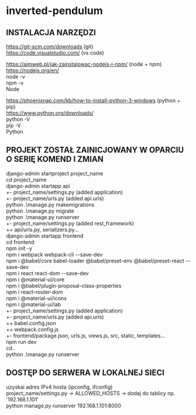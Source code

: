 # inverted-pendulum

## INSTALACJA NARZĘDZI

https://git-scm.com/downloads (git) <br />
https://code.visualstudio.com/ (vs code) <br />

https://aimweb.pl/jak-zainstalowac-nodejs-i-npm/ (node + npm) <br />
https://nodejs.org/en/ <br />
node -v <br />
npm -v <br />
Node <br />

https://phoenixnap.com/kb/how-to-install-python-3-windows (python + pip) <br />
https://www.python.org/downloads/ <br />
python -V <br />
pip -V <br />
Python <br />

## PROJEKT ZOSTAŁ ZAINICJOWANY W OPARCIU O SERIĘ KOMEND I ZMIAN

django-admin startproject project_name <br />
cd project_name <br />
django-admin startapp api <br />
+- project_name/settings.py (added application) <br />
+- project_name/urls.py (added api.urls) <br />
python .\manage.py makemigrations <br />
python .\manage.py migrate <br />
python .\manage.py runserver <br />
+- project_name/settings.py (added rest_framework) <br />
++ api/urls.py, serializers.py... <br />
django-admin startapp frontend <br />
cd frontend <br />
npm init -y <br />
npm i webpack webpack-cli --save-dev <br />
npm i @babel/core babel-loader @babel/preset-env @babel/preset-react --save-dev <br />
npm i react react-dom --save-dev <br />
npm i @material-ui/core <br />
npm i @babel/plugin-proposal-class-properties <br />
npm i react-router-dom <br />
npm i @material-ui/icons <br />
npm i @material-ui/lab <br />
+- project_name/settings.py (added application) <br />
+- project_name/urls.py (added api.urls) <br />
++ babel.config.json <br />
++ webpack.config.js <br />
+- frontend/package.json, urls.js, views.js, src, static, templates... <br />
npm run dev <br />
cd.. <br />
python .\manage.py runserver <br />

## DOSTĘP DO SERWERA W LOKALNEJ SIECI

uzyskai adres IPv4 hosta (ipconfig, ifconfig) <br />
project_name/settings.py -> ALLOWED_HOSTS -> dodaj do tablicy np. '192.168.1.101' <br />
python manage.py runserver 192.168.1.101:8000 <br />
